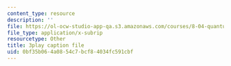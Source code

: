 ```yaml
---
content_type: resource
description: ''
file: https://ol-ocw-studio-app-qa.s3.amazonaws.com/courses/8-04-quantum-physics-i-spring-2016/0bf35b064a0854c7bcf84034fc591cbf_sWmY5KME7oo.vtt
file_type: application/x-subrip
resourcetype: Other
title: 3play caption file
uid: 0bf35b06-4a08-54c7-bcf8-4034fc591cbf
---
```

